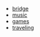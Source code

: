 - [bridge](https://drive.proton.me/urls/REQHXW86X0#MOzf7Erwpw6o)
- [music](https://drive.proton.me/urls/YAG8MXE5NW#yXzV8HKkRLL8)
- [games](https://drive.proton.me/urls/YJJ72KRD4W#UBpeZnYobFK9)
- [traveling](https://drive.proton.me/urls/KQ5XVRJ454#P7GJKDWccWcS)
